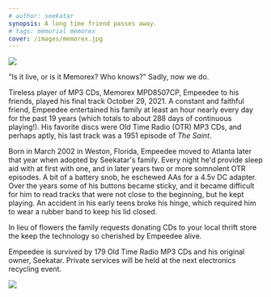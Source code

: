 ```yaml
---
# author: seekatar
synopsis: A long time friend passes away.
# tags: memorial memorex
cover: /images/memorex.jpg
---
```

![]({{site.baseurl}}/images/memorex.jpg)

"Is it live, or is it Memorex? Who knows?" Sadly, now we do.<!--more-->

Tireless player of MP3 CDs, Memorex MPD8507CP, Empeedee to his friends, played his final track October 29, 2021. A constant and faithful friend, Empeedee entertained his family at least an hour nearly every day for the past 19 years (which totals to about 288 days of continuous playing!). His favorite discs were Old Time Radio (OTR) MP3 CDs, and perhaps aptly, his last track was a 1951 episode of _The Saint_.

Born in March 2002 in Weston, Florida, Empeedee moved to Atlanta later that year when adopted by Seekatar's family. Every night he'd provide sleep aid with at first with one, and in later years two or more somnolent OTR episodes. A bit of a battery snob, he eschewed AAs for a 4.5v DC adapter. Over the years some of his buttons became sticky, and it became difficult for him to read tracks that were not close to the beginning, but he kept playing. An accident in his early teens broke his hinge, which required him to wear a rubber band to keep his lid closed.

In lieu of flowers the family requests donating CDs to your local thrift store the keep the technology so cherished by Empeedee alive.

Empeedee is survived by 179 Old Time Radio MP3 CDs and his original owner, Seekatar. Private services will be held at the next electronics recycling event.

![]({{site.baseurl}}/images/memorex-back.jpg)